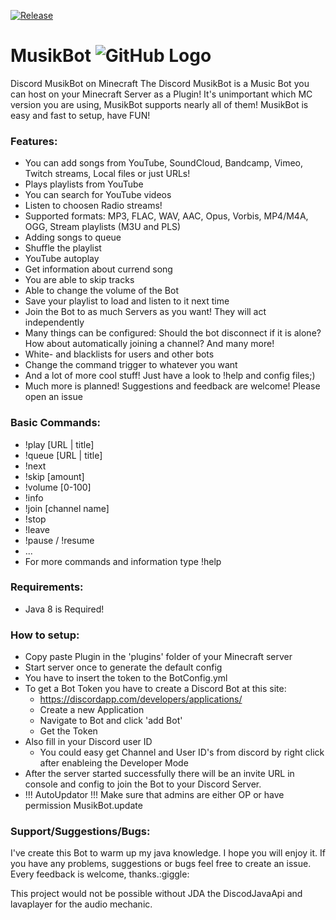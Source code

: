 [![Release](https://img.shields.io/github/release/Steviebeenz/MusikBot.svg)](https://github.com/Steviebeenz/MusikBot/releases/latest)
# MusikBot ![GitHub Logo](/src/main/resources/64.png)  

Discord MusikBot on Minecraft
The Discord MusikBot is a Music Bot you can host on your Minecraft Server as a Plugin! It's unimportant which MC version you are using, MusikBot supports nearly all of them! MusikBot is easy and fast to setup, have FUN!

### Features:
* You can add songs from YouTube, SoundCloud, Bandcamp, Vimeo, Twitch streams, Local files or just URLs!
* Plays playlists from YouTube
* You can search for YouTube videos
* Listen to choosen Radio streams!
* Supported formats: MP3, FLAC, WAV, AAC, Opus, Vorbis, MP4/M4A, OGG, Stream playlists (M3U and PLS)
* Adding songs to queue
* Shuffle the playlist
* YouTube autoplay
* Get information about currend song
* You are able to skip tracks
* Able to change the volume of the Bot
* Save your playlist to load and listen to it next time
* Join the Bot to as much Servers as you want! They will act independently
* Many things can be configured: Should the bot disconnect if it is alone? How about automatically joining a channel? And many more!
* White- and blacklists for users and other bots
* Change the command trigger to whatever you want
* And a lot of more cool stuff! Just have a look to !help and config files;)
* Much more is planned! Suggestions and feedback are welcome! Please open an issue

### Basic Commands:
* !play [URL | title]
* !queue [URL | title]
* !next
* !skip [amount]
* !volume [0-100]
* !info
* !join [channel name]
* !stop
* !leave
* !pause / !resume
* ...
* For more commands and information type !help

### Requirements:
 * Java 8 is Required!

### How to setup:
* Copy paste Plugin in the 'plugins' folder of your Minecraft server
* Start server once to generate the default config
* You have to insert the token to the BotConfig.yml
* To get a Bot Token you have to create a Discord Bot at this site:
  * https://discordapp.com/developers/applications/
  * Create a new Application
  * Navigate to Bot and click 'add Bot'
  * Get the Token
* Also fill in your Discord user ID
  * You could easy get Channel and User ID's from discord by right click after enableing the Developer Mode
* After the server started successfully there will be an invite URL in console and config to join the Bot to your Discord Server.
* !!! AutoUpdator !!! Make sure that admins are either OP or have permission MusikBot.update
### Support/Suggestions/Bugs:
I've create this Bot to warm up my java knowledge. I hope you will enjoy it.
If you have any problems, suggestions or bugs feel free to create an issue. Every feedback is welcome, thanks.:giggle:


This project would not be possible without JDA the DiscodJavaApi and lavaplayer for the audio mechanic.
